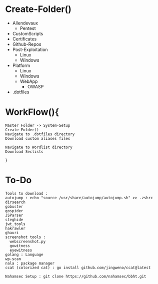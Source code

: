 # Create-Folder()
- Allendevaux
  - Pentest
- CustomScripts
- Certificates
- Github-Repos
- Post-Exploitation
  - Linux
  - Windows
- Platform
  - Linux
  - Windows
  - WebApp
    - OWASP
- .dotfiles


# WorkFlow(){
```
Master Folder -> System-Setup
Create-Folder()
Navigate to .dotfiles directory
Download custom aliases files

Navigate to Wordlist directory
Download Seclists

}
```
# To-Do
```
Tools to download :
autojump : echo "source /usr/share/autojump/autojump.sh" >> .zshrc 
dirsearch
gobuster
gospider
JSParser
steghide
jwt_tools
hakrawler
ghauri
screenshot tools :
  webscreenshot.py
  gowitness
  eyewitness
golang : Language
wp-scan
nala : package manager
ccat (colorized cat) : go install github.com/jingweno/ccat@latest

Nahamsec Setup : git clone https://github.com/nahamsec/bbht.git

